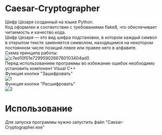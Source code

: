 # Caesar-Cryptographer
Шифр Цезаря созданный на языке Python.<br />
Код оформлен в соответствии с требованиями flake8, что обеспечивает читаемость и качество кода.<br />
Шифр Цезаря — это вид шифра подстановки, в котором каждый символ в открытом тексте заменяется символом, находящимся на некотором постоянном числе позиций левее или правее него в алфавите. <br />
Схема принципа работы:<br />
![c7ed10f01e7299590266780103404ad0](https://user-images.githubusercontent.com/103204349/187725861-e15ac695-860c-49ce-93bb-724bf225679c.jpeg)<br />
Перед использованием программы во избежание ошибок необходимо установить компонент Visual C++ <br />
Функция кнопки "Зашифровать"<br />
![1](https://user-images.githubusercontent.com/103204349/187727807-17c4e07a-98e3-493d-b796-8d271152aa01.jpg)<br />
Функция кнопки "Расшифровать"<br />
![2](https://user-images.githubusercontent.com/103204349/187728170-13e82319-4e56-4425-9619-3586f889601a.jpg)<br />
# Использование
Для запуска программы нужно запустить файл "Caesar-Cryptographer.exe"<br />
